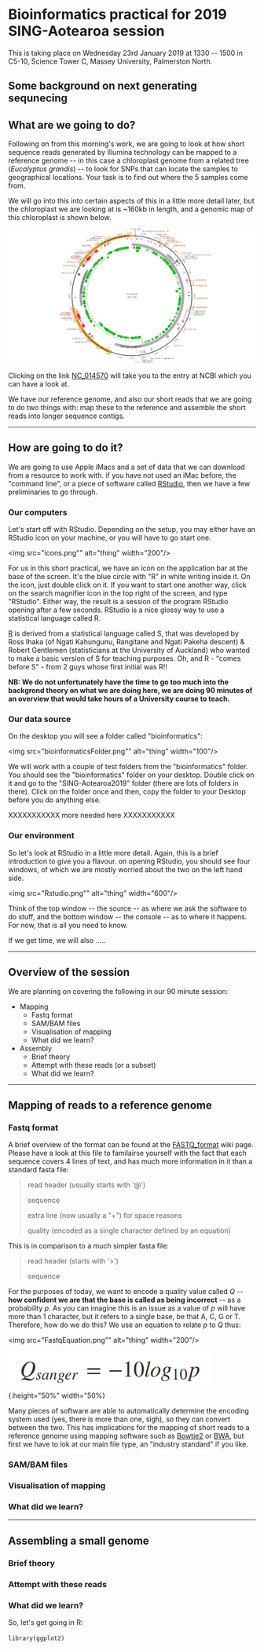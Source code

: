 <!---pjbiggs.github.io--->

# Bioinformatics practical for 2019 SING-Aotearoa session

This is taking place on Wednesday 23rd January 2019 at 1330 -- 1500 in C5-10, Science Tower C, Massey University, Palmerston North.


## Some background on next generating sequnecing




## What are we going to do?

Following on from this morning's work, we are going to look at how short sequence reads generated by Illumina technology can be mapped to a reference genome -- in this case a chloroplast genome from a related tree (*Eucalyptus grandis*) -- to look for SNPs that can locate the samples to geographical locations.  Your task is to find out where the 5 samples come from.  

We will go into this into certain aspects of this in a little more detail later, but the chloroplast we are looking at is ~160kb in length, and a genomic map of this chloroplast is shown below.

![The chloroplast of *Eucalyptus grandis*](chloroplast.png)

Clicking on the link [NC_014570](https://www.ncbi.nlm.nih.gov/nuccore/NC_014570) will take you to the entry at NCBI which you can have a look at. 

We have our reference genome, and also our short reads that we are going to do two things with: map these to the reference and assemble the short reads into longer sequence contigs.

---

## How are going to do it?

We are going to use Apple iMacs and a set of data that we can download from a resource to work with.  if you have not used an iMac before, the "command line", or a piece of software called [RStudio](https://www.rstudio.com/), then we have a few preliminaries to go through.

### Our computers

Let's start off with RStudio.  Depending on the setup, you may either have an RStudio icon on your machine, or you will have to go start one.  

<img src="icons.png"" alt="thing" width="200"/>

For us in this short practical, we have an icon on the application bar at the base of the screen.  It's the blue circle with "R" in white writing inside it.  On the icon, just double click on it.  If you want to start one another way, click on the search magnifier icon in the top right of the screen, and type "RStudio".  Either way, the result is a session of the program RStudio opening after a few seconds. RStudio is a nice glossy way to use a statistical language called R.  

[R](https://www.r-project.org/) is derived from a statistical language called S, that was developed by Ross Ihaka (of Ngati Kahungunu, Rangitane and Ngati Pakeha descent) & Robert Gentlemen (statisticians at the University of Auckland) who wanted to make a basic version of S for teaching purposes. Oh, and R - "comes before S" - from 2 guys whose first initial was R!!

**NB: We do not unfortunately have the time to go too much into the backgrond theory on what we are doing here, we are doing 90 minutes of an overview that would take hours of a University course to teach.**


### Our data source

On the desktop you will see a folder called "bioinformatics":

<img src="bioinformaticsFolder.png"" alt="thing" width="100"/>

We will work with a couple of test folders from the "bioinformatics" folder.  You should see the "bioinformatics" folder on your desktop.  Double click on it and go to the "SING-Aotearoa2019" folder (there are lots of folders in there).  Click on the folder once and then, copy the folder to your Desktop before you do anything else.

XXXXXXXXXXX more needed here XXXXXXXXXXX

### Our environment

So let's look at RStudio in a little more detail.  Again, this is a brief introduction to give you a flavour.  on opening RStudio, you should see four windows, of which we are mostly worried about the two on the left hand side.  

<img src="Rstudio.png"" alt="thing" width="600"/>

Think of the top window -- the source -- as where we ask the software to do stuff, and the bottom window -- the console -- as to where it happens.  For now, that is all you need to know.

If we get time, we will also .....


---

## Overview of the session

We are planning on covering the following in our 90 minute session:

* Mapping
    * Fastq format
    * SAM/BAM files
    * Visualisation of mapping
    * What did we learn?
* Assembly
    * Brief theory
    * Attempt with these reads (or a subset) 
    * What did we learn?

---

## Mapping of reads to a reference genome

### Fastq format

A brief overview of the format can be found at the [FASTQ_format](https://en.wikipedia.org/wiki/FASTQ_format) wiki page. Please have a look at this file to familairse yourself with the fact that each sequence covers 4 lines of text, and has much more information in it than a standard fasta file:

> read header (usually starts with '@')
>
> sequence
>
> extra line (now usually a "+") for space reasons
>
> quality (encoded as a single character defined by an equation)

This is in comparison to a much simpler fasta file:

> read header (starts with '>')
>
> sequence

For the purposes of today, we want to encode a quality value called *Q* -- **how confident we are that the base is called as being incorrect** -- as a probability *p*.  As you can imagine this is an issue as a value of *p* will have more than 1 character, but it refers to a single base, be that A, C, G or T.  Therefore, how do we do this?  We use an equation to relate *p* to *Q* thus:

<img src="FastqEquation.png"" alt="thing" width="200"/>

![Fig. 2: The fastq quality equation](FastqEquation.png){:height="50%" width="50%}

Many pieces of software are able to automatically determine the encoding system used (yes, there is more than one, sigh), so they can convert between the two.  This has implications for the mapping of short reads to a reference genome using mapping software such as [Bowtie2](http://bowtie-bio.sourceforge.net/bowtie2/index.shtml) or [BWA](http://bio-bwa.sourceforge.net/), but first we have to lok at our main file type, an "industry standard" if you like.

### SAM/BAM files



### Visualisation of mapping



### What did we learn?


---

## Assembling a small genome 




### Brief theory


### Attempt with these reads 



### What did we learn?








So, let's get going in R:

`library(ggplot2)`

